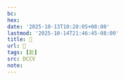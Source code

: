 ```yaml
---
bc:
hex:
date: '2025-10-13T10:28:05+08:00'
lastmod: '2025-10-14T21:46:45-08:00'
title: 􁸺
url: 􁸺
tags: [赴]
src: DCCV
note:
---
```

